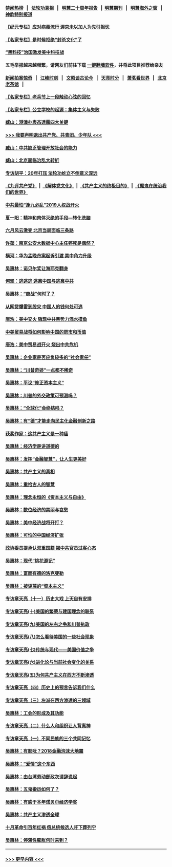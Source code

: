 #### [禁闻热榜](热点新闻.md?=0)  &nbsp;&nbsp;|&nbsp;&nbsp; [法轮功真相](https://github.com/gfw-breaker/truth/blob/master/README.md?=0) &nbsp;&nbsp;|&nbsp;&nbsp; [明慧二十周年报告](https://github.com/gfw-breaker/mh-reports/blob/master/README.md?=0) &nbsp;&nbsp;|&nbsp;&nbsp;[明慧期刊](https://github.com/gfw-breaker/mh-qikan) &nbsp;&nbsp;|&nbsp;&nbsp; [明慧海外之窗](https://github.com/gfw-breaker/mh-news/blob/master/README.md?=0) &nbsp;&nbsp;|&nbsp;&nbsp; [神韵特别报道](https://github.com/gfw-breaker/mh-news/blob/master/shenyun.md?=0)
#### [【纪元专栏】应对病毒流行 渥京未以加人为先引担忧](../pages/nsc423/n11875714.md?t=03070831) 
#### [【名家专栏】是时候拒绝“封杀文化”了](../pages/nsc423/n11814093.md?t=03070831) 
#### [“黑科技”治国激发美中科技战](../pages/nsc423/n11638056.md?t=03070831) 
#### 五毛举报越来越频繁，请网友们前往下载 [一键翻墙软件](https://github.com/gfw-breaker/ssr-accounts)，并将此项目推荐给亲友
#### [新闻拍案惊奇](https://github.com/gfw-breaker/banned-news/blob/master/pages/link4.md) &nbsp;&nbsp;|&nbsp;&nbsp; [江峰时刻](https://github.com/gfw-breaker/banned-news/blob/master/pages/link4.md) &nbsp;&nbsp;|&nbsp;&nbsp; [文昭谈古论今](https://github.com/gfw-breaker/banned-news/blob/master/pages/link4.md) &nbsp;&nbsp;|&nbsp;&nbsp; [天亮时分](https://github.com/gfw-breaker/banned-news/blob/master/pages/link4.md) &nbsp;&nbsp;|&nbsp;&nbsp; [萧茗看世界](https://github.com/gfw-breaker/banned-news/blob/master/pages/link4.md) &nbsp;&nbsp;|&nbsp;&nbsp; [北京老茶馆](https://github.com/gfw-breaker/banned-news/blob/master/pages/link4.md) &nbsp;&nbsp;|&nbsp;&nbsp; 
#### [【名家专栏】老兵节上一段触动心弦的回忆](../pages/nsc423/n11646016.md?t=03070831) 
#### [【名家专栏】公立学校的起源：集体主义与失败](../pages/nsc423/n11601833.md?t=03070831) 
#### [臧山：港澳办表态透露四大关键](../pages/nsc423/n11421628.md?t=03070831) 
#### [>>> 我要声明退出共产党、共青团、少年队 <<<](https://github.com/begood0513/goodnews/blob/master/quit/letter.md) 
#### [臧山：中共缺乏管理开放社会的能力](../pages/nsc423/n11407457.md?t=03070831) 
#### [臧山：北京面临治乱大转折](../pages/nsc423/n11406895.md?t=03070831) 
#### [专访胡平：20年打压 法轮功屹立不倒意义深远](../pages/nsc423/n11398800.md?t=03070831) 
#### [《九评共产党》](https://github.com/begood0513/9ping.md/blob/master/README.md) &nbsp;|&nbsp; [《解体党文化》](../../../../jtdwh.md/blob/master/README.md)  &nbsp;|&nbsp; [《共产主义的终极目的》](../../../../gczydzjmd.md/blob/master/README.md) &nbsp;|&nbsp; [《魔鬼在统治我们的世界》](../../../../mgztzwmdsj.md/blob/master/README.md) 
#### [中共最怕“逢九必乱”2019人权战开火](../pages/nsc423/n11385248.md?t=03070831) 
#### [夏一阳：精神和肉体灭绝的手段—转化洗脑](../pages/nsc423/n11368250.md?t=03070831) 
#### [六月风云激变 北京当局面临三条路](../pages/nsc423/n11313668.md?t=03070831) 
#### [许茹：南京公安大数据中心主任猝死是偶然？](../pages/nsc423/n11064744.md?t=03070831) 
#### [横河：华为孟晚舟案起诉引渡 美中角力升级](../pages/nsc423/n11027230.md?t=03070831) 
#### [吴惠林：诺贝尔奖让海耶克翻身](../pages/nsc423/n10890049.md?t=03070831) 
#### [何坚：逃逃逃 逃离中国与逃离中共](../pages/nsc423/n10592891.md?t=03070831) 
#### [吴惠林：“商战”何时了？](../pages/nsc423/n10573558.md?t=03070831) 
#### [从网贷爆雷到股灾 中国人的钱何处可逃](../pages/nsc423/n10572800.md?t=03070831) 
#### [唐浩：美中交火 隐现中共黑势力混水摸鱼](../pages/nsc423/n10544040.md?t=03070831) 
#### [中美贸易战将如何影响中国的房市和币值](../pages/nsc423/n10543697.md?t=03070831) 
#### [唐浩：美中贸易战开火 烧出中共危机](../pages/nsc423/n10540126.md?t=03070831) 
#### [吴惠林：企业家是否应负较多的“社会责任”](../pages/nsc423/n10535022.md?t=03070831) 
#### [吴惠林：“川普奇迹”一点都不稀奇](../pages/nsc423/n10512808.md?t=03070831) 
#### [吴惠林：平议“修正资本主义”](../pages/nsc423/n10495724.md?t=03070831) 
#### [吴惠林：川普的外交政策可预测吗？](../pages/nsc423/n10462387.md?t=03070831) 
#### [吴惠林：“全球化”会终结吗？](../pages/nsc423/n10452838.md?t=03070831) 
#### [吴惠林：有“德”才能走向民主化金融创新之路](../pages/nsc423/n10432292.md?t=03070831) 
#### [获奖作家：这共产主义是一种癌](../pages/nsc423/n10431541.md?t=03070831) 
#### [吴惠林：经济学是讲道德的](../pages/nsc423/n10398014.md?t=03070831) 
#### [吴惠林：发挥“金融智慧”，让人生更美好](../pages/nsc423/n10375019.md?t=03070831) 
#### [吴惠林：共产主义的真相](../pages/nsc423/n10351394.md?t=03070831) 
#### [吴惠林：重拾古人的智慧](../pages/nsc423/n10337691.md?t=03070831) 
#### [吴惠林：理念永恒的《资本主义与自由》](../pages/nsc423/n10316274.md?t=03070831) 
#### [吴惠林：数位经济的美丽与哀愁](../pages/nsc423/n10292946.md?t=03070831) 
#### [吴惠林：美中经济战将开打？](../pages/nsc423/n10258825.md?t=03070831) 
#### [吴惠林：可怕的中国经济扩张](../pages/nsc423/n10219147.md?t=03070831) 
#### [政协委员提承认双重国籍 揭中共官员过客心态](../pages/nsc423/n10208809.md?t=03070831) 
#### [吴惠林：现代“桃花源记”](../pages/nsc423/n10185234.md?t=03070831) 
#### [吴惠林：富而有德的洛克斐勒](../pages/nsc423/n10142264.md?t=03070831) 
#### [吴惠林：被诬蔑的“资本主义”](../pages/nsc423/n10124816.md?t=03070831) 
#### [专访章天亮（十一）历史大戏 上天自有安排](../pages/nsc423/n10094905.md?t=03070831) 
#### [专访章天亮(十)美国的繁荣与建国理念的联系](../pages/nsc423/n10094899.md?t=03070831) 
#### [专访章天亮(九)美国的左右之争和川普执政](../pages/nsc423/n10094889.md?t=03070831) 
#### [专访章天亮(八)怎么看待美国的一些社会现象](../pages/nsc423/n10094857.md?t=03070831) 
#### [专访章天亮(七)传统与现代——美国价值之争](../pages/nsc423/n10093140.md?t=03070831) 
#### [专访章天亮(六)进化论与当前社会变化的关系](../pages/nsc423/n10092036.md?t=03070831) 
#### [专访章天亮(五)为何共产主义在西方不断渗透](../pages/nsc423/n10083620.md?t=03070831) 
#### [专访章天亮（四）历史上的预言告诉我们什么](../pages/nsc423/n10083606.md?t=03070831) 
#### [专访章天亮（三）左派在西方渗透的三领域](../pages/nsc423/n10081115.md?t=03070831) 
#### [吴惠林：工会的形成及其功能](../pages/nsc423/n10080633.md?t=03070831) 
#### [专访章天亮（二）什么人和组织让人背离神](../pages/nsc423/n10076637.md?t=03070831) 
#### [专访章天亮（一）不同民族的三个共同记忆](../pages/nsc423/n10074188.md?t=03070831) 
#### [吴惠林：有影呒？2018金融泡沫大地震](../pages/nsc423/n10040534.md?t=03070831) 
#### [吴惠林：“爱情”这个东西](../pages/nsc423/n10019423.md?t=03070831) 
#### [吴惠林：由台湾劳动部政次请辞说起](../pages/nsc423/n9979679.md?t=03070831) 
#### [吴惠林：五鬼搬运如何了？](../pages/nsc423/n9925338.md?t=03070831) 
#### [吴惠林：有感于本年诺贝尔经济学奖](../pages/nsc423/n9871883.md?t=03070831) 
#### [吴惠林：共产主义渗透全球](../pages/nsc423/n9812748.md?t=03070831) 
#### [十月革命引百年红祸 俄总统候选人吁下葬列宁](../pages/nsc423/n9810182.md?t=03070831) 
#### [吴惠林：停滞性膨胀何时来到？](../pages/nsc423/n9764136.md?t=03070831) 

----
#### [ >>> 更早内容 <<< ](../indexes/nsc423-earlier.md)
